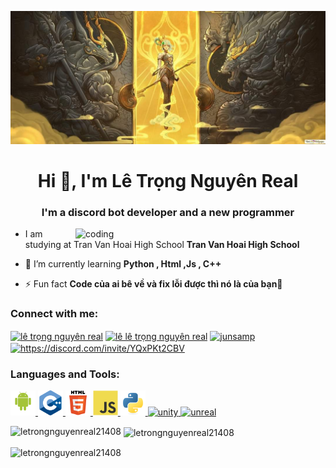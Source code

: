 ![logo](https://github.com/letrongnguyenreal21408/LeTrong-NguyenReal/blob/main/Github%20Banner.png)
<h1 align="center">Hi 👋, I'm Lê Trọng Nguyên Real</h1>
<h3 align="center">I'm a discord bot developer and a new programmer</h3>
<img align="right" alt="coding" width="400" src="https://upload.wikimedia.org/wikipedia/commons/6/6f/Programming123najra.gif">

- I am studying at Tran Van Hoai High School **Tran Van Hoai High School**

- 🌱 I’m currently learning **Python , Html ,Js , C++**

- ⚡ Fun fact **Code của ai bê về và fix lỗi được thì nó là của bạn🤯**

<h3 align="left">Connect with me:</h3>
<p align="left">
<a href="https://fb.com/lê trọng nguyên real" target="blank"><img align="center" src="https://raw.githubusercontent.com/rahuldkjain/github-profile-readme-generator/master/src/images/icons/Social/facebook.svg" alt="lê trọng nguyên real" height="30" width="40" /></a>
<a href="https://instagram.com/lê lê trọng nguyên real" target="blank"><img align="center" src="https://raw.githubusercontent.com/rahuldkjain/github-profile-readme-generator/master/src/images/icons/Social/instagram.svg" alt="lê lê trọng nguyên real" height="30" width="40" /></a>
<a href="https://www.youtube.com/c/junsamp" target="blank"><img align="center" src="https://raw.githubusercontent.com/rahuldkjain/github-profile-readme-generator/master/src/images/icons/Social/youtube.svg" alt="junsamp" height="30" width="40" /></a>
<a href="https://discord.gg/https://discord.com/invite/YQxPKt2CBV" target="blank"><img align="center" src="https://raw.githubusercontent.com/rahuldkjain/github-profile-readme-generator/master/src/images/icons/Social/discord.svg" alt="https://discord.com/invite/YQxPKt2CBV" height="30" width="40" /></a>
</p>

<h3 align="left">Languages and Tools:</h3>
<p align="left"> <a href="https://developer.android.com" target="_blank" rel="noreferrer"> <img src="https://raw.githubusercontent.com/devicons/devicon/master/icons/android/android-original-wordmark.svg" alt="android" width="40" height="40"/> </a> <a href="https://www.w3schools.com/cpp/" target="_blank" rel="noreferrer"> <img src="https://raw.githubusercontent.com/devicons/devicon/master/icons/cplusplus/cplusplus-original.svg" alt="cplusplus" width="40" height="40"/> </a> <a href="https://www.w3.org/html/" target="_blank" rel="noreferrer"> <img src="https://raw.githubusercontent.com/devicons/devicon/master/icons/html5/html5-original-wordmark.svg" alt="html5" width="40" height="40"/> </a> <a href="https://developer.mozilla.org/en-US/docs/Web/JavaScript" target="_blank" rel="noreferrer"> <img src="https://raw.githubusercontent.com/devicons/devicon/master/icons/javascript/javascript-original.svg" alt="javascript" width="40" height="40"/> </a> <a href="https://www.python.org" target="_blank" rel="noreferrer"> <img src="https://raw.githubusercontent.com/devicons/devicon/master/icons/python/python-original.svg" alt="python" width="40" height="40"/> </a> <a href="https://unity.com/" target="_blank" rel="noreferrer"> <img src="https://www.vectorlogo.zone/logos/unity3d/unity3d-icon.svg" alt="unity" width="40" height="40"/> </a> <a href="https://unrealengine.com/" target="_blank" rel="noreferrer"> <img src="https://raw.githubusercontent.com/kenangundogan/fontisto/036b7eca71aab1bef8e6a0518f7329f13ed62f6b/icons/svg/brand/unreal-engine.svg" alt="unreal" width="40" height="40"/> </a> </p>

<p><img align="left" src="https://github-readme-stats.vercel.app/api/top-langs?username=letrongnguyenreal21408&show_icons=true&locale=en&layout=compact" alt="letrongnguyenreal21408" /></p>

<p>&nbsp;<img align="center" src="https://github-readme-stats.vercel.app/api?username=letrongnguyenreal21408&show_icons=true&locale=en" alt="letrongnguyenreal21408" /></p>

<p><img align="center" src="https://github-readme-streak-stats.herokuapp.com/?user=letrongnguyenreal21408&" alt="letrongnguyenreal21408" /></p>
